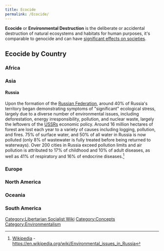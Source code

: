```yaml
---
title: Ecocide
permalink: /Ecocide/
---
```


**Ecocide** or **Environmental Destruction** is the deliberate or
accidental destruction of natural ecosystems and habitats for human
purposes, it's comparable to genocide and can have [significant effects
on societies](Eco-Collapse_Hypothesis.md "wikilink").

## Ecocide by Country

### Africa

### Asia

#### Russia

Upon the formation of the [Russian Federation](Russia.md "wikilink"),
around 40% of Russia's territory began demonstrating symptoms of
"significant" ecological stress, largely due to a diverse number of
environmental issues, including deforestation, energy irresponsibility,
pollution, and nuclear waste, largely the leftovers of the
[USSRs](USSR.md "wikilink") economic policy. Around 16 million hectares of
forest are lost each year to a variety of causes including logging,
pollution, and fires. 75% of surface water, and 50% of all water in
Russia is now polluted (only 8% of wastewater is fully treated before
being returned to waterways). Over 200 cities in Russia exceed pollution
limits and air pollution is attributed to 17% of childhood and 10% of
adult diseases, as well as 41% of respiratory and 16% of endocrine
diseases.[^1]

### Europe

### North America

### Oceania

### South America

[Category:Libertarian Socialist
Wiki](Category:Libertarian_Socialist_Wiki.md "wikilink")
[Category:Concepts](Category:Concepts.md "wikilink")
[Category:Environmentalism](Category:Environmentalism.md "wikilink")

[^1]: [Wikipedia](Wikipedia.md "wikilink") -
    <https://en.wikipedia.org/wiki/Environmental_issues_in_Russia>